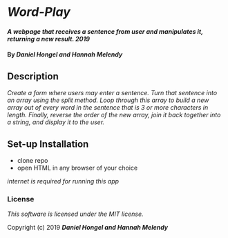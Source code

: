 # _Word-Play_

#### _A webpage that receives a sentence from user and manipulates it, returning a new result. 2019_

#### By _**Daniel Hongel and Hannah Melendy**_

## Description

_Create a form where users may enter a sentence._
_Turn that sentence into an array using the split method._
_Loop through this array to build a new array out of every word in the sentence that is 3 or more characters in length._
_Finally, reverse the order of the new array, join it back together into a string, and display it to the user._

## Set-up Installation

* clone repo
* open HTML in any browser of your choice

_internet is required for running this app_

### License

_This software is licensed under the MIT license._

Copyright (c) 2019 **_Daniel Hongel and Hannah Melendy_**
